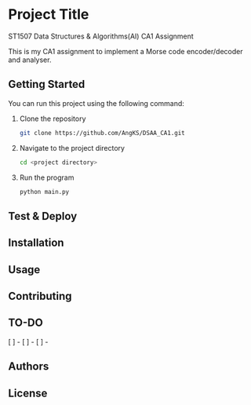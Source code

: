 # Project Title
ST1507 Data Structures & Algorithms(AI) CA1 Assignment

This is my CA1 assignment to implement a Morse code encoder/decoder and analyser.
## Getting Started
You can run this project using the following command:

1. Clone the repository
    ```bash
    git clone https://github.com/AngKS/DSAA_CA1.git
    ```
2. Navigate to the project directory
   ```bash
   cd <project directory>
   ```
3. Run the program
   ```bash
   python main.py
   ```



## Test & Deploy

## Installation

## Usage

## Contributing

## TO-DO
[ ] -
[ ] -
[ ] -


## Authors

## License
